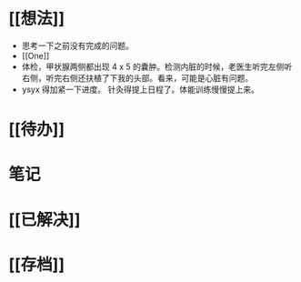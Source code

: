 # [[想法]]
- 思考一下之前没有完成的问题。
- [[One]]
- 体检，甲状腺两侧都出现 4 x 5 的囊肿。检测内脏的时候，老医生听完左侧听右侧，听完右侧还扶植了下我的头部。看来，可能是心脏有问题。
- ysyx 得加紧一下进度。
针灸得提上日程了。体能训练慢慢提上来。

# [[待办]]

# 笔记

# [[已解决]]

# [[存档]]